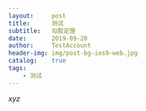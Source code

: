 ```yaml
---
layout:     post
title:      测试
subtitle:   勾股定理
date:       2019-09-20
author:     TestAccount
header-img: img/post-bg-ios9-web.jpg
catalog:    true
tags:
    - 测试
---
```

<script type="text/javascript" src="http://cdn.mathjax.org/mathjax/latest/MathJax.js?config=default"></script>

$xyz$